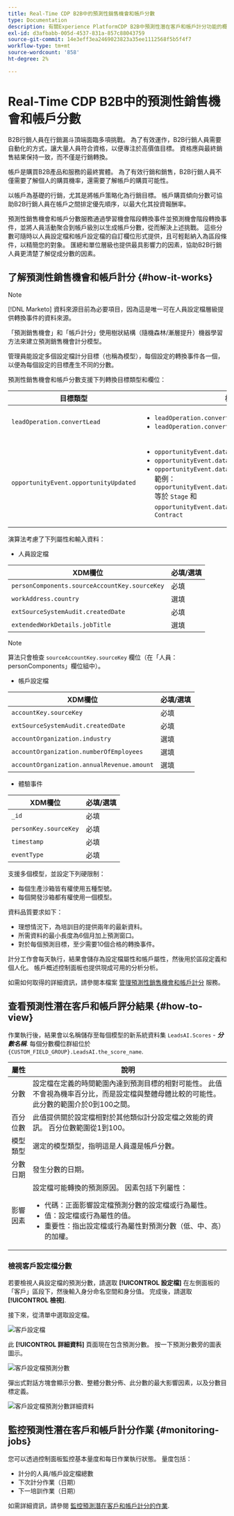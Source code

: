 ```yaml
---
title: Real-Time CDP B2B中的預測性銷售機會和帳戶分數
type: Documentation
description: 有關Experience PlatformCDP B2B中預測性潛在客戶和帳戶計分功能的概述和詳細資訊。
exl-id: d3afbabb-005d-4537-831a-857c88043759
source-git-commit: 14e3eff3ea2469023823a35ee1112568f5b5f4f7
workflow-type: tm+mt
source-wordcount: '858'
ht-degree: 2%

---
```


# Real-Time CDP B2B中的預測性銷售機會和帳戶分數

B2B行銷人員在行銷漏斗頂端面臨多項挑戰。 為了有效運作，B2B行銷人員需要自動化的方式，讓大量人員符合資格，以便專注於高價值目標。 資格應與最終銷售結果保持一致，而不僅是行銷轉換。

帳戶是購買B2B產品和服務的最終實體。 為了有效行銷和銷售，B2B行銷人員不僅需要了解個人的購買機率，還需要了解帳戶的購買可能性。

以帳戶為基礎的行銷，尤其是將帳戶策略化為行銷目標。 帳戶購買傾向分數可協助B2B行銷人員在帳戶之間排定優先順序，以最大化其投資報酬率。

預測性銷售機會和帳戶分數服務通過學習機會階段轉換事件並預測機會階段轉換事件，並將人員活動聚合到帳戶級別以生成帳戶分數，從而解決上述挑戰。 這些分數可隨時以人員設定檔和帳戶設定檔的自訂欄位形式提供，且可輕鬆納入為區段條件，以精簡您的對象。 匯總和單位層級也提供最具影響力的因素，協助B2B行銷人員更清楚了解促成分數的因素。

## 了解預測性銷售機會和帳戶計分 {#how-it-works}

>[!NOTE]
>
>[!DNL Marketo] 資料來源目前為必要項目，因為這是唯一可在人員設定檔層級提供轉換事件的資料來源。

「預測銷售機會」和「帳戶計分」使用樹狀結構（隨機森林/漸層提升）機器學習方法來建立預測銷售機會計分模型。

管理員能設定多個設定檔計分目標（也稱為模型），每個設定的轉換事件各一個，以便為每個設定的目標產生不同的分數。

預測性銷售機會和帳戶分數支援下列轉換目標類型和欄位：

| 目標類型 | 欄位 |
| --- | --- |
| `leadOperation.convertLead` | <ul><li>`leadOperation.convertLead.convertedStatus`</li><li>`leadOperation.convertLead.assignTo`</li></ul> |
| `opportunityEvent.opportunityUpdated` | <ul><li>`opportunityEvent.dataValueChanges.attributeName`</li><li>`opportunityEvent.dataValueChanges.newValue`</li><li>`opportunityEvent.dataValueChanges.oldValue`</li>範例： `opportunityEvent.dataValueChanges.attributeName` 等於 `Stage` 和 `opportunityEvent.dataValueChanges.newValue` 等於 `Contract`</ul> |

演算法考慮了下列屬性和輸入資料：

* 人員設定檔

| XDM欄位 | 必填/選填 |
| --- | --- |
| `personComponents.sourceAccountKey.sourceKey` | 必填 |
| `workAddress.country` | 選填 |
| `extSourceSystemAudit.createdDate` | 必填 |
| `extendedWorkDetails.jobTitle` | 選填 |

>[!NOTE]
> 
>算法只會檢查 `sourceAccountKey.sourceKey` 欄位（在「人員：personComponents」欄位組中）。

* 帳戶設定檔

| XDM欄位 | 必填/選填 |
| --- | --- |
| `accountKey.sourceKey` | 必填 |
| `extSourceSystemAudit.createdDate` | 必填 |
| `accountOrganization.industry` | 選填 |
| `accountOrganization.numberOfEmployees` | 選填 |
| `accountOrganization.annualRevenue.amount` | 選填 |

* 體驗事件

| XDM欄位 | 必填/選填 |
| --- | --- |
| `_id` | 必填 |
| `personKey.sourceKey` | 必填 |
| `timestamp` | 必填 |
| `eventType` | 必填 |

支援多個模型，並設定下列硬限制：

* 每個生產沙箱皆有權使用五種型號。
* 每個開發沙箱都有權使用一個模型。

資料品質要求如下：

* 理想情況下，為培訓目的提供兩年的最新資料。
* 所需資料的最小長度為6個月加上預測窗口。
* 對於每個預測目標，至少需要10個合格的轉換事件。

計分工作會每天執行，結果會儲存為設定檔屬性和帳戶屬性，然後用於區段定義和個人化。 帳戶概述控制面板也提供現成可用的分析分析。

如需如何取得的詳細資訊，請參閱本檔案 [管理預測性銷售機會和帳戶計分](/help/rtcdp/b2b-ai-ml-services/manage-predictive-lead-and-account-scoring.md) 服務。

## 查看預測性潛在客戶和帳戶評分結果 {#how-to-view}

作業執行後，結果會以名稱儲存至每個模型的新系統資料集 `LeadsAI.Scores` - ***分數名稱***. 每個分數欄位群組位於 `{CUSTOM_FIELD_GROUP}.LeadsAI.the_score_name`.

| 屬性 | 說明 |
| --- | --- |
| 分數 | 設定檔在定義的時間範圍內達到預測目標的相對可能性。 此值不會視為機率百分比，而是設定檔與整體母體比較的可能性。 此分數的範圍介於0到100之間。 |
| 百分位數 | 此值提供關於設定檔相對於其他類似計分設定檔之效能的資訊。 百分位數範圍從1到100。 |
| 模型類型 | 選定的模型類型，指明這是人員還是帳戶分數。 |
| 分數日期 | 發生分數的日期。 |
| 影響因素 | 設定檔可能轉換的預測原因。 因素包括下列屬性：<ul><li>代碼：正面影響設定檔預測分數的設定檔或行為屬性。</li><li>值：設定檔或行為屬性的值。</li><li>重要性：指出設定檔或行為屬性對預測分數（低、中、高）的加權。</li></ul> |

### 檢視客戶設定檔分數

若要檢視人員設定檔的預測分數，請選取 **[!UICONTROL 設定檔]** 在左側面板的「客戶」區段下，然後輸入身分命名空間和身分值。 完成後，請選取 **[!UICONTROL 檢視]**.

接下來，從清單中選取設定檔。

![客戶設定檔](/help/rtcdp/accounts/images/b2b-view-customer-profile.png)

此 **[!UICONTROL 詳細資料]** 頁面現在包含預測分數。 按一下預測分數旁的圖表圖示。

![客戶設定檔預測分數](/help/rtcdp/accounts/images/b2b-view-customer-profile-predictive-score.png)

彈出式對話方塊會顯示分數、整體分數分佈、此分數的最大影響因素，以及分數目標定義。

![客戶設定檔預測分數詳細資料](/help/rtcdp/accounts/images/b2b-view-customer-profile-predictive-score-details.png)

## 監控預測性潛在客戶和帳戶計分作業 {#monitoring-jobs}

您可以透過控制面板監控基本量度和每日作業執行狀態。 量度包括：

* 計分的人員/帳戶設定檔總數
* 下次計分作業（日期）
* 下一培訓作業（日期）

如需詳細資訊，請參閱 [監控預測潛在客戶和帳戶計分的作業](/help/dataflows/ui/b2b/monitor-profile-enrichment.md).
